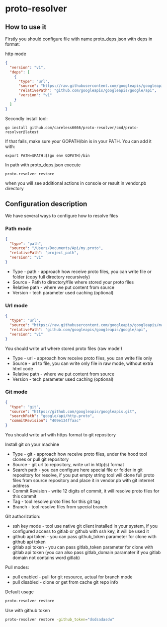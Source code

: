 # proto-resolver

## How to use it

Firstly you should configure file with name proto_deps.json with deps in format: 

http mode

```json
{
  "version": "v1",
  "deps": [
    {
      "type": "url",
      "source": "https://raw.githubusercontent.com/googleapis/googleapis/master/google/api/annotations.proto",
      "relativePath": "github.com/googleapis/googleapis/google/api",
      "version": "v1"
    }
  ]
}
```

Secondly install tool:

```shell
go install github.com/careless6666/proto-resolver/cmd/proto-resolver@latest
```

If that fails, make sure your GOPATH/bin is in your PATH. You can add it with:

```shell
export PATH=$PATH:$(go env GOPATH)/bin
```

In path with proto_deps.json execute 
```shell
proto-resolver restore
```
when you will see additional actions in console or result in vendor.pb directory


## Configuration description

We have several ways to configure how to resolve files

### Path mode
```json
{
  "type": "path",
  "source": "/Users/Documents/Api/my.proto",
  "relativePath": "project_path",
  "version": "v1"
}
```

 - Type - path - approach how receive proto files, you can write file or folder (copy full directory recursively)
 - Source - Path to directory/file where stored your proto files
 - Relative path - where we put content from source 
 - Version - tech parameter used caching (optional)


### Url mode

```json
{
  "type": "url",
  "source": "https://raw.githubusercontent.com/googleapis/googleapis/master/google/api/annotations.proto",
  "relativePath": "github.com/googleapis/googleapis/google/api",
  "version": "v1"
}
```

You should write url where stored proto files (raw mode!)

 - Type - url - approach how receive proto files, you can write file only
 - Source - url to file, you can write only file in raw mode, without extra html code
 - Relative path - where we put content from source
 - Version - tech parameter used caching (optional) 

### Git mode

```json
{
  "type": "git",
  "source": "https://github.com/googleapis/googleapis.git",
  "searchPath": "google/api/http.proto",
  "commitRevision": "409e134ffaac"
}
```

You should write url with https format to git repository

Install git on your machine

- Type - git - approach how receive proto files, under the hood tool clones or pull git repository
- Source - git url to repository, write url in http(s) format
- Search path - you can configure here special file or folder in git repository for resolve, if you put empty string tool will clone full proto files from source repository and place it in vendor.pb with git internet address
- Commit Revision - write 12 digits of commit, it will resolve proto files for this commit
- Tag - tool resolve proto files for this git tag
- Branch - tool resolve files from special branch

Git authorization:
 - ssh key mode - tool use native git client installed in your system, if you configured access to gitlab or github with ssh key, it will be used it
 - github api token - you can pass github_token parameter for clone with github api token
 - gitlab api token - you can pass gitlab_token parameter for clone with gitlab api token (you can also pass gitlab_domain paramater if you gitlab domain not contains word gitlab)

Pull modes:
 - pull enabled - pull for git resource, actual for branch mode
 - pull disabled - clone or get from cache git repo info


Default usage
```bash
proto-resolver restore
```

Use with github token
```bash
proto-resolver restore -github_token="dsdsadasdw"
```







